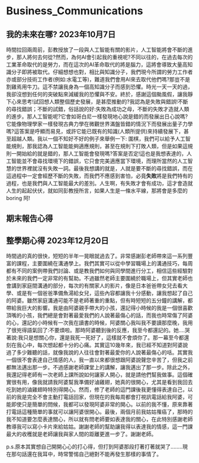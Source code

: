 # Business_Communications
## 我的未來在哪? 2023年10月7日
時間拉回兩周前，彭教授放了一段與人工智能有關的影片，人工智能將會不斷的進步，那人將何去何從?然而，為何AI會引起我的重視呢?不同以往的，在過去每次的工業革命取代的是勞力，而在這次的AI革命取代的將是腦力，這將會導致大量高知識分子即將被取代。仔細想想也對，相比與知識分子，我們現今所謂的勞力工作者亦或部分技術工作者(例如:水電工等)，難道我們會用AI來去取代他們嗎?那豈不是割雞焉用牛刀。這不禁讓我身為一個高知識分子而感到恐懼。時光一天一天的過，我卻沒想到任何的突破點來減緩我的恐懼與不安。終於，感謝這個颱風假，讓我靜下心來思考!試回想人類整個歷史發展，是甚麼推動的?我認為是失敗與錯誤!不斷的尋找錯誤；不斷的試錯，俗話說的好:失敗為成功之母，不斷的失敗才造就人類的進步。那人工智能呢?它會如哥白尼一樣發現地心說是錯的而發展出日心說嗎?它能像物理學家一樣發現古典力學在微觀世界滿盤皆錯的情況下而發展出量子力學嗎?這答案是呼顯而易見，或許它能已既有的知識(人類所提供)來持續發展下，甚至超越人類。我以一個不知好不好的例子來舉例一下:
圍棋，我們可以給予人工智能規則，那我認為人工智能能夠適應規則，甚至在規則下打敗人類，但是如果這規則一開始給的就是錯的，那人工智能會發現嗎?答案是否定!這也是我想表達的，人工智能並不會尋找環境下的錯誤，它只會完美適應當下環境，而理所當然的人工智慧的世界裡就沒有失敗一詞。最後我想講的就是，人就是要不斷的尋找錯誤，而在這過程中一定會經歷不斷的失敗，而我們不應感到害怕，必竟**失敗**將是我們特有的過程，也是我們與人工智能最大的差別。人生啊，有失敗才會有成功，這才會造就人生的起起伏伏，就如同彭教授所言，如果人生是一條水平線，那將會是多麼的boring 阿!

## 期末報告心得


## 整學期心得  2023年12月20日
時間過的真的很快，短短的半年一晃眼就過去了。非常感謝彭老師帶來這一系列豐富的課程，主要圍繞在溝通學上。我們其實可以從中學習職場上的溝通技巧，每周都有不同的案例帶我們討論、或是教我們如何與同學間進行分工，相信這些經驗對於未來的我們一定非常的有幫助。不過雖然老師主要圍繞於職場上，但其實老師也會講到家庭間溝通的部分，每次的有關家人的影片，像是日本爸爸帶女兒去看大學、或是有一個爸爸準備魚湯給女兒，這些內容都讓我十分感動，讓我想起了自己的阿婆。雖然家庭溝通可能不是老師著重的重點，但有時短短的五分鐘的講解，都帶給我巨大的影響。我是由阿婆親手帶大的小孩，還記得小時候的我是一個很喜歡頂嘴的小孩，我們總是會對著最愛我們的人說著最傷心的話，而我也時常傷了阿婆的心，還記的小時候有一次我在讀書的時候，阿婆關心我叫我不要讀那麼晚，我用了很兇得語氣回了:不要煩啦。那時阿婆聽到後的反應，我至今都還記的。她....哭著說:我只是想關心你，還是我死一死好了，這樣就不會煩你了。那一幕至今都還刻在我心中，每次想起都十分的心痛。其實這10幾年來，我已經不知道對阿婆說過了多少難聽的話，就像我說的人往往會對著最愛你的人說著最傷心的咶。其實我一個很不會表達自己情感的人，我一直以來都很想跟阿婆說聲您辛苦了，但我之前都無法邁出那一步。不過感謝老師課堂上的講解，讓我邁出了那一步。除此之外，我還記得老師有一次老師上課所說如何讓家人開心，就是請他們幫我做事。這個確實很有用，像我就請我阿婆幫我準備好滷雞翅，她真的很開心，尤其是看到我回去吃到她的滷雞翅時特別得開心。然而，修了老師的這門課後我更懂得表達自己，以前的我是完全不會主動打電話回家，但現在的我每周都會打視訊電話給我阿婆，可能即使只是簡單的問候，我都可以發現阿婆非常的開心。以前的我不懂，原來靠著打電話這種簡單的事就可以讓阿婆很開心。最後，兩個月前我姑姑罹癌了，那時的我不知道要怎麼表達關心，所以就有問老師要如表達我的關心，在此特別感謝老師教導我可以寫小卡片來給姑姑。謝謝老師的幫助讓我得以表達我的情感，這一門課最大的收穫就是老師讓我與家人間的距離更進一步了。謝謝老師。

p.s.原本其實想自己開開心心的打心得，但打到阿婆那段打著打著就哭了........現在那句話還在我耳中，時常警惕自己絕對不能再發生那樣的事情了。
